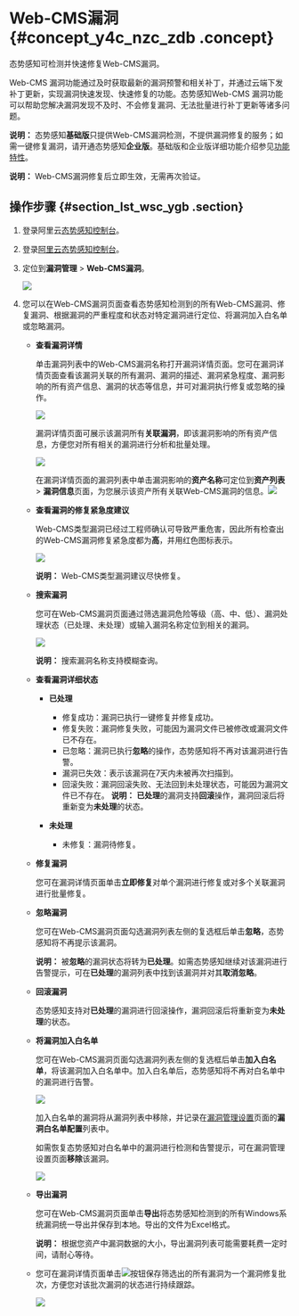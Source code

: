 # Web-CMS漏洞 {#concept_y4c_nzc_zdb .concept}

态势感知可检测并快速修复Web-CMS漏洞。

Web-CMS 漏洞功能通过及时获取最新的漏洞预警和相关补丁，并通过云端下发补丁更新，实现漏洞快速发现、快速修复的功能。态势感知Web-CMS 漏洞功能可以帮助您解决漏洞发现不及时、不会修复漏洞、无法批量进行补丁更新等诸多问题。

**说明：** 态势感知**基础版**只提供Web-CMS漏洞检测，不提供漏洞修复的服务；如需一键修复漏洞，请开通态势感知**企业版**。基础版和企业版详细功能介绍参见[功能特性](../../../../../intl.zh-CN/产品简介/功能特性.md#)。

**说明：** Web-CMS漏洞修复后立即生效，无需再次验证。

## 操作步骤 {#section_lst_wsc_ygb .section}

1.  登录阿里云[态势感知控制台](https://yundun.console.aliyun.com/?p=sas)。
2.  登录[阿里云态势感知控制台](http://partners-intl.console.aliyun.com/#/sas)。
3.  定位到**漏洞管理** \> **Web-CMS漏洞**。

    ![](http://static-aliyun-doc.oss-cn-hangzhou.aliyuncs.com/assets/img/13639/155176621839865_zh-CN.png)

4.  您可以在Web-CMS漏洞页面查看态势感知检测到的所有Web-CMS漏洞、修复漏洞、根据漏洞的严重程度和状态对特定漏洞进行定位、将漏洞加入白名单或忽略漏洞。
    -   **查看漏洞详情**

        单击漏洞列表中的Web-CMS漏洞名称打开漏洞详情页面。您可在漏洞详情页面查看该漏洞关联的所有漏洞、漏洞的描述、漏洞紧急程度、漏洞影响的所有资产信息、漏洞的状态等信息，并可对漏洞执行修复或忽略的操作。

        ![](http://static-aliyun-doc.oss-cn-hangzhou.aliyuncs.com/assets/img/13639/155176621839899_zh-CN.png)

        漏洞详情页面可展示该漏洞所有**关联漏洞**，即该漏洞影响的所有资产信息，方便您对所有相关的漏洞进行分析和批量处理。

        ![](http://static-aliyun-doc.oss-cn-hangzhou.aliyuncs.com/assets/img/13639/155176621839900_zh-CN.png)

        在漏洞详情页面的漏洞列表中单击漏洞影响的**资产名称**可定位到**资产列表** \> **漏洞信息**页面，为您展示该资产所有关联Web-CMS漏洞的信息。![](http://static-aliyun-doc.oss-cn-hangzhou.aliyuncs.com/assets/img/13639/155176621839908_zh-CN.png)

    -   **查看漏洞的修复紧急度建议**

        Web-CMS类型漏洞已经过工程师确认可导致严重危害，因此所有检查出的Web-CMS漏洞修复紧急度都为**高**，并用红色图标表示。

        ![](http://static-aliyun-doc.oss-cn-hangzhou.aliyuncs.com/assets/img/13639/155176621839911_zh-CN.png)

        **说明：** Web-CMS类型漏洞建议尽快修复。

    -   **搜索漏洞**

        您可在Web-CMS漏洞页面通过筛选漏洞危险等级（高、中、低）、漏洞处理状态（已处理、未处理）或输入漏洞名称定位到相关的漏洞。

        ![](http://static-aliyun-doc.oss-cn-hangzhou.aliyuncs.com/assets/img/13639/155176621839904_zh-CN.png)

        **说明：** 搜索漏洞名称支持模糊查询。

    -   **查看漏洞详细状态**

        -   **已处理**

            -   修复成功：漏洞已执行一键修复并修复成功。
            -   修复失败：漏洞修复失败，可能因为漏洞文件已被修改或漏洞文件已不存在。
            -   已忽略：漏洞已执行**忽略**的操作，态势感知将不再对该漏洞进行告警。
            -   漏洞已失效：表示该漏洞在7天内未被再次扫描到。
            -   回滚失败：漏洞回滚失败、无法回到未处理状态，可能因为漏洞文件已不存在。
            **说明：** **已处理**的漏洞支持**回滚**操作，漏洞回滚后将重新变为**未处理**的状态。

        -   **未处理**
            -   未修复：漏洞待修复。
    -   **修复漏洞**

        您可在漏洞详情页面单击**立即修复**对单个漏洞进行修复或对多个关联漏洞进行批量修复。

    -   **忽略漏洞**

        您可在Web-CMS漏洞页面勾选漏洞列表左侧的复选框后单击**忽略**，态势感知将不再提示该漏洞。

        **说明：** 被**忽略**的漏洞状态将转为**已处理**。如需态势感知继续对该漏洞进行告警提示，可在**已处理**的漏洞列表中找到该漏洞并对其**取消忽略**。

    -   **回滚漏洞**

        态势感知支持对**已处理**的漏洞进行回滚操作，漏洞回滚后将重新变为**未处理**的状态。

    -   **将漏洞加入白名单**

        您可在Web-CMS漏洞页面勾选漏洞列表左侧的复选框后单击**加入白名单**，将该漏洞加入白名单中。加入白名单后，态势感知将不再对白名单中的漏洞进行告警。

        ![](http://static-aliyun-doc.oss-cn-hangzhou.aliyuncs.com/assets/img/13639/155176621839905_zh-CN.png)

        加入白名单的漏洞将从漏洞列表中移除，并记录在[漏洞管理设置](intl.zh-CN/用户指南/漏洞管理/漏洞管理设置.md#)页面的**漏洞白名单配置**列表中。

        如需恢复态势感知对白名单中的漏洞进行检测和告警提示，可在漏洞管理设置页面**移除**该漏洞。

        ![](http://static-aliyun-doc.oss-cn-hangzhou.aliyuncs.com/assets/img/13639/155176621839906_zh-CN.png)

    -   **导出漏洞**

        您可在Web-CMS漏洞页面单击**导出**将态势感知检测到的所有Windows系统漏洞统一导出并保存到本地。导出的文件为Excel格式。

        **说明：** 根据您资产中漏洞数据的大小，导出漏洞列表可能需要耗费一定时间，请耐心等待。

    -   您可在漏洞详情页面单击![](http://static-aliyun-doc.oss-cn-hangzhou.aliyuncs.com/assets/img/118684/155176621839821_zh-CN.png)按钮保存筛选出的所有漏洞为一个漏洞修复批次，方便您对该批次漏洞的状态进行持续跟踪。

        ![](http://static-aliyun-doc.oss-cn-hangzhou.aliyuncs.com/assets/img/13639/155176621939907_zh-CN.png)


